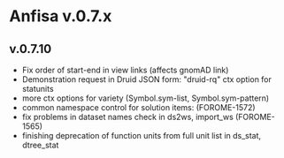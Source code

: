 # Anfisa v.0.7.x

## v.0.7.10

 - Fix order of start-end in view links (affects gnomAD link)
 - Demonstration request in Druid JSON form: "druid-rq" ctx option for statunits
 - more ctx options for variety (Symbol.sym-list, Symbol.sym-pattern) 
 - common namespace control for solution items: (FOROME-1572) 
 - fix problems in dataset names check in ds2ws, import_ws (FOROME-1565)
 - finishing deprecation of function units from full unit list in ds_stat, dtree_stat
